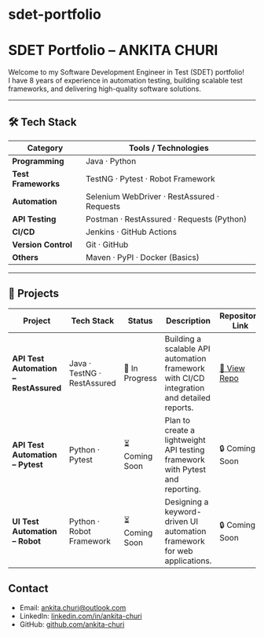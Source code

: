 # sdet-portfolio

# SDET Portfolio – ANKITA CHURI

Welcome to my Software Development Engineer in Test (SDET) portfolio!  
I have 8 years of experience in automation testing, building scalable test frameworks, and delivering high-quality software solutions.

---
## 🛠️ Tech Stack

| Category           | Tools / Technologies                           |
|--------------------|-----------------------------------------------|
| **Programming**    | Java · Python                                 |
| **Test Frameworks**| TestNG · Pytest · Robot Framework             |
| **Automation**     | Selenium WebDriver · RestAssured · Requests   |
| **API Testing**    | Postman · RestAssured · Requests (Python)     |
| **CI/CD**          | Jenkins · GitHub Actions                      |
| **Version Control**| Git · GitHub                                  |
| **Others**         | Maven · PyPI · Docker (Basics)                |


---
## 📂 Projects

| Project                         | Tech Stack                     | Status           | Description                                                            | Repository Link |
|--------------------------------|--------------------------------|-----------------|------------------------------------------------------------------------|-----------------|
| **API Test Automation – RestAssured** | Java · TestNG · RestAssured     | 🚧 In Progress   | Building a scalable API automation framework with CI/CD integration and detailed reports. | [🔗 View Repo](https://github.com/ankita-churi/restassured-api-automation-sample) |
| **API Test Automation – Pytest**      | Python · Pytest               | ⏳ Coming Soon   | Plan to create a lightweight API testing framework with Pytest and reporting. | 🔒 Coming Soon |
| **UI Test Automation – Robot**       | Python · Robot Framework      | ⏳ Coming Soon   | Designing a keyword-driven UI automation framework for web applications. | 🔒 Coming Soon |


## Contact

- Email: ankita.churi@outlook.com  
- LinkedIn: [linkedin.com/in/ankita-churi](https://www.linkedin.com/in/ankita-churi)  
- GitHub: [github.com/ankita-churi](https://github.com/ankita-churi)


